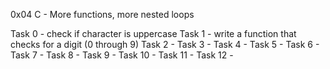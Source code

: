 0x04 C - More functions, more nested loops

Task 0 - check if character is uppercase
Task 1 - write a function that checks for a digit (0 through 9)
Task 2 -
Task 3 -
Task 4 -
Task 5 -
Task 6 -
Task 7 -
Task 8 -
Task 9 -
Task 10 -
Task 11 -
Task 12 -